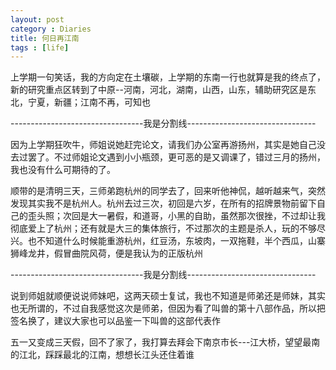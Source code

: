 ```yaml
---
layout: post
category : Diaries
title: 何日再江南
tags : [life]
---
```



上学期一句笑话，我的方向定在土壤碳，上学期的东南一行也就算是我的终点了，新的研究重点区转到了中原--河南，河北，湖南，山西，山东，辅助研究区是东北，宁夏，新疆；江南不再，可知也

 

---------------------------------我是分割线--------------------------------

 

因为上学期狂吹牛，师姐说她赶完论文，请我们办公室再游扬州，其实是她自己没去过罢了。不过师姐论文遇到小小瓶颈，更可恶的是又调课了，错过三月的扬州，我也没有什么可期待的了。

 

顺带的是清明三天，三师弟跑杭州的同学去了，回来听他神侃，越听越来气，突然发现其实我不是杭州人。杭州去过三次，初回是六岁，在所有的招牌景物前留下自己的歪头照；次回是大一暑假，和道哥，小黑的自助，虽然那次很挫，不过却让我彻底爱上了杭州；还有就是大三的集体旅行，不过那次的主题是杀人，玩的不够尽兴。也不知道什么时候能重游杭州，红豆汤，东坡肉，一双拖鞋，半个西瓜，山寨狮峰龙井，假冒曲院风荷，便是我认为的正版杭州

 

---------------------------------我是分割线--------------------------------

 

说到师姐就顺便说说师妹吧，这两天硕士复试，我也不知道是师弟还是师妹，其实也无所谓的，不过自我感觉这次是师弟，但因为看了叫兽的第十八部作品，所以把签名换了，建议大家也可以品鉴一下叫兽的这部代表作

 

五一又变成三天假，回不了家了，我打算去拜会下南京市长---江大桥，望望最南的江北，踩踩最北的江南，想想长江头还住着谁